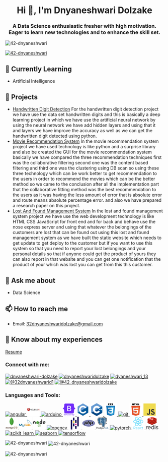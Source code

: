 <h1 align="center">Hi 👋, I'm Dnyaneshwari Dolzake</h1>
<h3 align="center">A Data Science enthusiastic fresher with high motivation. Eager to learn new technologies and to enhance the skill set.</h3>

<p align="left"> <img src="https://komarev.com/ghpvc/?username=42-dnyaneshwari&label=Profile%20views&color=0e75b6&style=flat" alt="42-dnyaneshwari" /> </p>

<p align="left"> <a href="https://github.com/ryo-ma/github-profile-trophy"><img src="https://github-profile-trophy.vercel.app/?username=42-dnyaneshwari" alt="42-dnyaneshwari" /></a> </p>

## 🌱 Currently Learning

- Artificial Intelligence

## 🔭 Projects

- [Handwritten Digit Detection](https://github.com/42-Dnyaneshwari/Handwritten_Digit_Detection)
 For the handwritten digit detection project we have use the data set handwritten digits and this is basically a deep learning project in which we have use the artificial neural network by using the neural network we have add hidden layers and using that it and layers we have improve the accuracy as well as we can get the handwritten digit detected using python.
- [Movie Recommendation System](https://github.com/42-Dnyaneshwari/Movie_Recommendation_System)
In the movie recommendation system project we have used technology is like python and a surprise library and also be created the GUI for the movie recommendation system basically we have compared the three recommendation techniques first was the collaborative filtering second one was the content based filtering and third one was the clustering using DB scan so using these three technology which can be work better to get recommendation to the users in order to recommend the movies which can be the better method so we came to the conclusion after all the implementation part that the collaborative fitting method was the best recommendation to the users as it was having the less amount of error that is absolute error and route means absolute percentage error.
and also we have prepared a research paper on this project.
- [Lost And Found Management System](https://github.com/42-Dnyaneshwari/Lost_And_Found_Management_System)
  In the lost and found management system project we have use the web development technology is like HTML CSS JavaScript for front end and for back and behave use the nose express server and using that whatever the belongings of the customers are lost that can be found out using this lost and found management system as we have built the static website which needs to get update to get deploy to the customer but if you want to use this system so that you need to report your lost belongings and your personal details so that if anyone could get the product of yours they can also report in that website and you can get one notification that the product of your which was lost you can get from this this customer.

## 💬 Ask me about

- Data Science

## 📫 How to reach me

- Email: 32dnyaneshwaridolzake@gmail.com

## 📄 Know about my experiences

[Resume](https://app.luminpdf.com/viewer/663b95b77f0f7ea04ddb6db9)

<h3 align="left">Connect with me:</h3>
<p align="left">
<a href="https://linkedin.com/in/dnyaneshwari-dolzake" target="blank"><img align="center" src="https://raw.githubusercontent.com/rahuldkjain/github-profile-readme-generator/master/src/images/icons/Social/linked-in-alt.svg" alt="dnyaneshwari-dolzake" height="30" width="40" /></a>
<a href="https://kaggle.com/dnyaneshwaridolzake" target="blank"><img align="center" src="https://raw.githubusercontent.com/rahuldkjain/github-profile-readme-generator/master/src/images/icons/Social/kaggle.svg" alt="dnyaneshwaridolzake" height="30" width="40" /></a>
<a href="https://www.codechef.com/users/dyaneshwari_13" target="blank"><img align="center" src="https://cdn.jsdelivr.net/npm/simple-icons@3.1.0/icons/codechef.svg" alt="dyaneshwari_13" height="30" width="40" /></a>
<a href="https://www.hackerrank.com/@32dnyaneshwarid1" target="blank"><img align="center" src="https://raw.githubusercontent.com/rahuldkjain/github-profile-readme-generator/master/src/images/icons/Social/hackerrank.svg" alt="@32dnyaneshwarid1" height="30" width="40" /></a>
 <a href="https://www.youtube.com/c/@42_dnyaneshwaridolzake" target="blank"><img align="center" src="https://raw.githubusercontent.com/rahuldkjain/github-profile-readme-generator/master/src/images/icons/Social/youtube.svg" alt="@42_dnyaneshwaridolzake" height="30" width="40" /></a>

</p>

<h3 align="left">Languages and Tools:</h3>
<p align="left"> <a href="https://angular.io" target="_blank" rel="noreferrer"> <img src="https://angular.io/assets/images/logos/angular/angular.svg" alt="angular" width="40" height="40"/> </a> <a href="https://angular.io" target="_blank" rel="noreferrer"> <img src="https://raw.githubusercontent.com/devicons/devicon/master/icons/angularjs/angularjs-original-wordmark.svg" alt="angularjs" width="40" height="40"/> </a> <a href="https://www.arduino.cc/" target="_blank" rel="noreferrer"> <img src="https://cdn.worldvectorlogo.com/logos/arduino-1.svg" alt="arduino" width="40" height="40"/> </a> <a href="https://getbootstrap.com" target="_blank" rel="noreferrer"> <img src="https://raw.githubusercontent.com/devicons/devicon/master/icons/bootstrap/bootstrap-plain-wordmark.svg" alt="bootstrap" width="40" height="40"/> </a> <a href="https://www.cprogramming.com/" target="_blank" rel="noreferrer"> <img src="https://raw.githubusercontent.com/devicons/devicon/master/icons/c/c-original.svg" alt="c" width="40" height="40"/> </a> <a href="https://www.w3schools.com/cpp/" target="_blank" rel="noreferrer"> <img src="https://raw.githubusercontent.com/devicons/devicon/master/icons/cplusplus/cplusplus-original.svg" alt="cplusplus" width="40" height="40"/> </a> <a href="https://www.w3schools.com/css/" target="_blank" rel="noreferrer"> <img src="https://raw.githubusercontent.com/devicons/devicon/master/icons/css3/css3-original-wordmark.svg" alt="css3" width="40" height="40"/> </a> <a href="https://git-scm.com/" target="_blank" rel="noreferrer"> <img src="https://www.vectorlogo.zone/logos/git-scm/git-scm-icon.svg" alt="git" width="40" height="40"/> </a> <a href="https://www.w3.org/html/" target="_blank" rel="noreferrer"> <img src="https://raw.githubusercontent.com/devicons/devicon/master/icons/html5/html5-original-wordmark.svg" alt="html5" width="40" height="40"/> </a> <a href="https://developer.mozilla.org/en-US/docs/Web/JavaScript" target="_blank" rel="noreferrer"> <img src="https://raw.githubusercontent.com/devicons/devicon/master/icons/javascript/javascript-original.svg" alt="javascript" width="40" height="40"/> </a> <a href="https://www.mongodb.com/" target="_blank" rel="noreferrer"> <img src="https://raw.githubusercontent.com/devicons/devicon/master/icons/mongodb/mongodb-original-wordmark.svg" alt="mongodb" width="40" height="40"/> </a> <a href="https://www.mysql.com/" target="_blank" rel="noreferrer"> <img src="https://raw.githubusercontent.com/devicons/devicon/master/icons/mysql/mysql-original-wordmark.svg" alt="mysql" width="40" height="40"/> </a> <a href="https://nodejs.org" target="_blank" rel="noreferrer"> <img src="https://raw.githubusercontent.com/devicons/devicon/master/icons/nodejs/nodejs-original-wordmark.svg" alt="nodejs" width="40" height="40"/> </a> <a href="https://opencv.org/" target="_blank" rel="noreferrer"> <img src="https://www.vectorlogo.zone/logos/opencv/opencv-icon.svg" alt="opencv" width="40" height="40"/> </a> <a href="https://pandas.pydata.org/" target="_blank" rel="noreferrer"> <img src="https://raw.githubusercontent.com/devicons/devicon/2ae2a900d2f041da66e950e4d48052658d850630/icons/pandas/pandas-original.svg" alt="pandas" width="40" height="40"/> </a> <a href="https://www.php.net" target="_blank" rel="noreferrer"> <img src="https://raw.githubusercontent.com/devicons/devicon/master/icons/php/php-original.svg" alt="php" width="40" height="40"/> </a> <a href="https://www.postgresql.org" target="_blank" rel="noreferrer"> <img src="https://raw.githubusercontent.com/devicons/devicon/master/icons/postgresql/postgresql-original-wordmark.svg" alt="postgresql" width="40" height="40"/> </a> <a href="https://pytorch.org/" target="_blank" rel="noreferrer"> <img src="https://www.vectorlogo.zone/logos/pytorch/pytorch-icon.svg" alt="pytorch" width="40" height="40"/> </a> <a href="https://reactjs.org/" target="_blank" rel="noreferrer"> <img src="https://raw.githubusercontent.com/devicons/devicon/master/icons/react/react-original-wordmark.svg" alt="react" width="40" height="40"/> </a> <a href="https://redis.io" target="_blank" rel="noreferrer"> <img src="https://raw.githubusercontent.com/devicons/devicon/master/icons/redis/redis-original-wordmark.svg" alt="redis" width="40" height="40"/> </a> <a href="https://scikit-learn.org/" target="_blank" rel="noreferrer"> <img src="https://upload.wikimedia.org/wikipedia/commons/0/05/Scikit_learn_logo_small.svg" alt="scikit_learn" width="40" height="40"/> </a> <a href="https://seaborn.pydata.org/" target="_blank" rel="noreferrer"> <img src="https://seaborn.pydata.org/_images/logo-mark-lightbg.svg" alt="seaborn" width="40" height="40"/> </a> <a href="https://www.tensorflow.org" target="_blank" rel="noreferrer"> <img src="https://www.vectorlogo.zone/logos/tensorflow/tensorflow-icon.svg" alt="tensorflow" width="40" height="40"/> </a> </p>

<p><img align="left" src="https://github-readme-stats.vercel.app/api/top-langs?username=42-dnyaneshwari&show_icons=true&locale=en&layout=compact" alt="42-dnyaneshwari" /></p>

<p>&nbsp;<img align="center" src="https://github-readme-stats.vercel.app/api?username=42-dnyaneshwari&show_icons=true&locale=en" alt="42-dnyaneshwari" /></p>
<p><img align="center" src="https://github-readme-streak-stats.herokuapp.com/?user=42-dnyaneshwari&" alt="42-dnyaneshwari" /></p>

